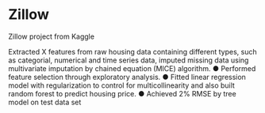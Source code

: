 # Zillow
Zillow project from Kaggle

Extracted X features from raw housing data containing different types, such as categorial, numerical and time series data, imputed missing data using multivariate imputation by chained equation (MICE) algorithm.
● Performed feature selection through exploratory analysis.
● Fitted linear regression model with regularization to control for multicollinearity and also
built random forest to predict housing price.
● Achieved 2% RMSE by tree model on test data set
